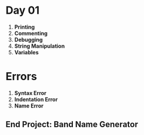 # Day 01

1. **Printing**
2. **Commenting**
3. **Debugging**
4. **String Manipulation**
5. **Variables**

# Errors

1. **Syntax Error**
2. **Indentation Error**
3. **Name Error**

## End Project: Band Name Generator
